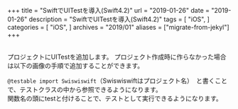 +++
title = "SwiftでUITestを導入(Swift4.2)"
url = "2019-01-26"
date = "2019-01-26"
description = "SwiftでUITestを導入(Swift4.2)"
tags = [
    "iOS",
]
categories = [
    "iOS",
]
archives = "2019/01"
aliases = ["migrate-from-jekyl"]
+++

<br>
プロジェクトにUITestを追加します。  
プロジェクト作成時に作らなかった場合は以下の画像の手順で追加することができます。



`@testable import Swiswiswift`（Swiswiswiftはプロジェクト名）　と書くことで、テストクラスの中から参照できるようになります。  
関数名の頭にtestと付けることで、テストとして実行できるようになります。


<script src="https://gist.github.com/O-Junpei/026e20c64d4aa955e079024a7ea9340a.js"></script>
